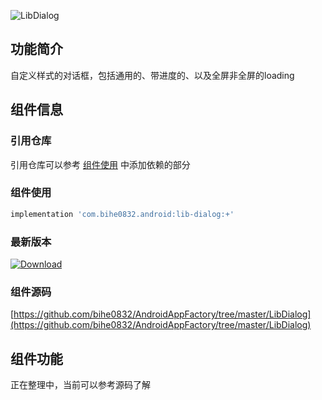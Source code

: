 ![LibDialog](https://img.shields.io/badge/AndroidAppFactory-LibDialog-brightgreen)

## 功能简介

自定义样式的对话框，包括通用的、带进度的、以及全屏非全屏的loading

## 组件信息

### 引用仓库

引用仓库可以参考 [组件使用](./../start.md) 中添加依赖的部分

### 组件使用

```groovy
implementation 'com.bihe0832.android:lib-dialog:+'
```

### 最新版本

[ ![Download](https://api.bintray.com/packages/bihe0832/android/lib-dialog/images/download.svg) ](https://bintray.com/bihe0832/android/lib-dialog/_latestVersion)

### 组件源码

[https://github.com/bihe0832/AndroidAppFactory/tree/master/LibDialog](https://github.com/bihe0832/AndroidAppFactory/tree/master/LibDialog)

## 组件功能

正在整理中，当前可以参考源码了解
